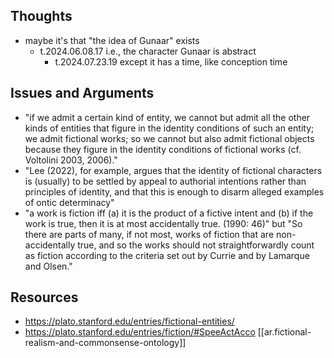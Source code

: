 

## Thoughts

- maybe it's that "the idea of Gunaar" exists
  - t.2024.06.08.17 i.e., the character Gunaar is abstract
    - t.2024.07.23.19 except it has a time, like conception time

## Issues and Arguments

- "if we admit a certain kind of entity, we cannot but admit all the other kinds of entities that figure in the identity conditions of such an entity; we admit fictional works; so we cannot but also admit fictional objects because they figure in the identity conditions of fictional works (cf. Voltolini 2003, 2006)."
- "Lee (2022), for example, argues that the identity of fictional characters is (usually) to be settled by appeal to authorial intentions rather than principles of identity, and that this is enough to disarm alleged examples of ontic determinacy"
- "a work is fiction iff (a) it is the product of a fictive intent and (b) if the work is true, then it is at most accidentally true. (1990: 46)" but "So there are parts of many, if not most, works of fiction that are non-accidentally true, and so the works should not straightforwardly count as fiction according to the criteria set out by Currie and by Lamarque and Olsen."


## Resources

- https://plato.stanford.edu/entries/fictional-entities/
- https://plato.stanford.edu/entries/fiction/#SpeeActAcco
[[ar.fictional-realism-and-commonsense-ontology]]